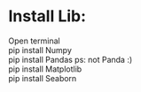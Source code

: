 # Install Lib:
Open terminal <br>
pip install Numpy <br>
pip install Pandas ps: not Panda :) <br>
pip install Matplotlib <br>
pip install Seaborn <br>

